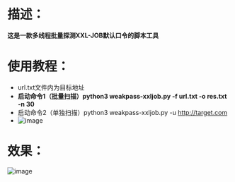 # 描述：

**这是一款多线程批量探测XXL-JOB默认口令的脚本工具**

# 使用教程：

- url.txt文件内为目标地址
- **启动命令1（批量扫描）python3 weakpass-xxljob.py -f url.txt -o res.txt -n 30**
- 启动命令2（单独扫描）python3 weakpass-xxljob.py -u http://target.com
- ![image](https://github.com/404fu/xxl-Job-passwd/assets/144592414/43f4c5bb-85dd-43f8-8b51-6831e4db8472)
# 效果：
![image](https://github.com/404fu/xxl-Job-passwd/assets/144592414/b6e38141-1456-4b53-97c3-28da04d14517)


